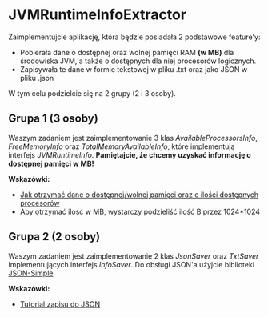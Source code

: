 # JVMRuntimeInfoExtractor

Zaimplementujcie aplikację, która będzie posiadała 2 podstawowe feature'y:
* Pobierała dane o dostępnej oraz wolnej pamięci RAM **(w MB)** dla środowiska JVM, a także o dostępnych dla niej procesorów logicznych.
* Zapisywała te dane w formie tekstowej w pliku .txt oraz jako JSON w pliku .json

W tym celu podzielcie się na 2 grupy (2 i 3 osoby).

## Grupa 1 (3 osoby)
Waszym zadaniem jest zaimplementowanie 3 klas *AvailableProcessorsInfo*, *FreeMemoryInfo* oraz *TotalMemoryAvailableInfo*, które implementują interfejs *JVMRuntimeInfo*.
**Pamiętajcie, że chcemy uzyskać informację o dostępnej pamięci w MB!**

**Wskazówki:**

* [Jak otrzymać dane o dostępnej/wolnej pamięci oraz o ilości dostępnych procesorów](https://stackoverflow.com/a/25596)
* Aby otrzymać ilość w MB, wystarczy podzieliść ilość B przez 1024*1024

## Grupa 2 (2 osoby)
Waszym zadaniem jest zaimplementowanie 2 klas *JsonSaver* oraz *TxtSaver* implementujących interfejs *InfoSaver*.
Do obsługi JSON'a użyjcie biblioteki [JSON-Simple](https://code.google.com/archive/p/json-simple/)

**Wskazówki:**

* [Tutorial zapisu do JSON](https://howtodoinjava.com/java/library/json-simple-read-write-json-examples/)
